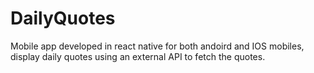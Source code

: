 # DailyQuotes
Mobile app developed in react native for both andoird and IOS mobiles, display daily quotes using an external API to fetch the quotes.
